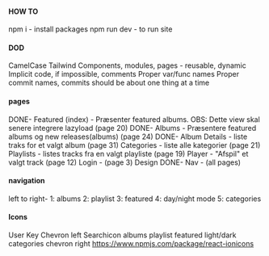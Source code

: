 #### HOW TO

npm i - install packages
npm run dev - to run site

#### DOD

CamelCase
Tailwind
Components, modules, pages - reusable, dynamic
Implicit code, if impossible, comments
Proper var/func names
Proper commit names, commits should be about one thing at a time

#### pages

DONE- Featured (index) - Præsenter featured albums. OBS: Dette view skal senere integrere lazyload (page 20)
DONE- Albums - Præsentere featured albums og new releases(albums) (page 24)
DONE- Album Details - liste traks for et valgt album (page 31)
Categories - liste alle kategorier (page 21)
Playlists - listes tracks fra en valgt playliste (page 19)
Player - "Afspil" et valgt track (page 12)
Login - (page 3)
Design DONE- Nav - (all pages)

#### navigation

left to right-
1: albums
2: playlist
3: featured
4: day/night mode
5: categories

#### Icons

User <ion-icon name="chevron-forward-outline"></ion-icon>
Key <ion-icon name="key-outline"></ion-icon>
Chevron left <ion-icon name="chevron-back-outline"></ion-icon>
Searchicon <ion-icon name="key-outline"></ion-icon>
albums <ion-icon name="disc-outline"></ion-icon>
playlist <ion-icon name="disc-outline"></ion-icon>
featured <ion-icon name="disc-outline"></ion-icon>
light/dark <ion-icon name="disc-outline"></ion-icon>
categories <ion-icon name="list-outline"></ion-icon>
chevron right <ion-icon name="chevron-forward-outline"></ion-icon>
https://www.npmjs.com/package/react-ionicons
